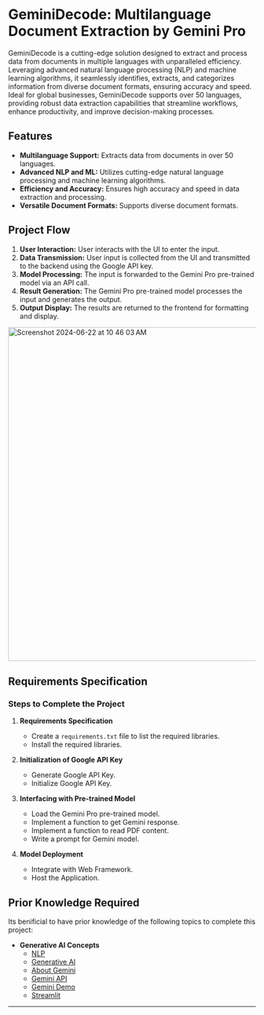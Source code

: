# GeminiDecode: Multilanguage Document Extraction by Gemini Pro

GeminiDecode is a cutting-edge solution designed to extract and process data from documents in multiple languages with unparalleled efficiency. Leveraging advanced natural language processing (NLP) and machine learning algorithms, it seamlessly identifies, extracts, and categorizes information from diverse document formats, ensuring accuracy and speed. Ideal for global businesses, GeminiDecode supports over 50 languages, providing robust data extraction capabilities that streamline workflows, enhance productivity, and improve decision-making processes.

## Features
- **Multilanguage Support:** Extracts data from documents in over 50 languages.
- **Advanced NLP and ML:** Utilizes cutting-edge natural language processing and machine learning algorithms.
- **Efficiency and Accuracy:** Ensures high accuracy and speed in data extraction and processing.
- **Versatile Document Formats:** Supports diverse document formats.

## Project Flow

1. **User Interaction:** User interacts with the UI to enter the input.
2. **Data Transmission:** User input is collected from the UI and transmitted to the backend using the Google API key.
3. **Model Processing:** The input is forwarded to the Gemini Pro pre-trained model via an API call.
4. **Result Generation:** The Gemini Pro pre-trained model processes the input and generates the output.
5. **Output Display:** The results are returned to the frontend for formatting and display.

<img width="679" alt="Screenshot 2024-06-22 at 10 46 03 AM" src="https://github.com/karthiksagarN/GeminiDecode_SmartInternz/assets/111840048/1daf9efc-a4f4-41d8-8c45-7a6d80e39d7d">

## Requirements Specification

### Steps to Complete the Project

1. **Requirements Specification**
    - Create a `requirements.txt` file to list the required libraries.
    - Install the required libraries.

2. **Initialization of Google API Key**
    - Generate Google API Key.
    - Initialize Google API Key.

3. **Interfacing with Pre-trained Model**
    - Load the Gemini Pro pre-trained model.
    - Implement a function to get Gemini response.
    - Implement a function to read PDF content.
    - Write a prompt for Gemini model.

4. **Model Deployment**
    - Integrate with Web Framework.
    - Host the Application.

## Prior Knowledge Required

Its benificial to have prior knowledge of the following topics to complete this project:

- **Generative AI Concepts**
    - [NLP](https://www.tutorialspoint.com/natural_language_processing/index.htm)
    - [Generative AI](https://en.wikipedia.org/wiki/Generative_artificial_intelligence)
    - [About Gemini](https://deepmind.google/technologies/gemini/#introduction)
    - [Gemini API](https://ai.google.dev/gemini-api/docs/get-started/python)
    - [Gemini Demo](https://colab.research.google.com/github/google/generative-ai-docs/blob/main/site/en/gemini-api/docs/get-started/python.ipynb)
    - [Streamlit](https://www.geeksforgeeks.org/a-beginners-guide-to-streamlit/)

---
